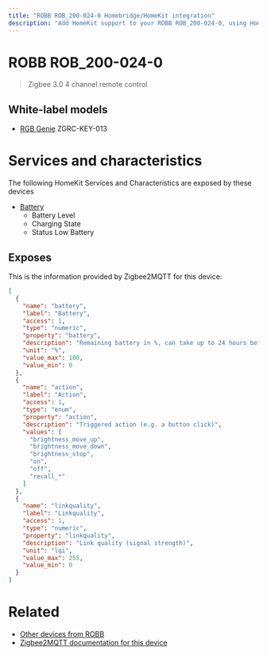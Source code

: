 ```yaml
---
title: "ROBB ROB_200-024-0 Homebridge/HomeKit integration"
description: "Add HomeKit support to your ROBB ROB_200-024-0, using Homebridge, Zigbee2MQTT and homebridge-z2m."
---
```

<!---
This file has been GENERATED using src/docgen/docgen.ts
DO NOT EDIT THIS FILE MANUALLY!
-->
# ROBB ROB_200-024-0
> Zigbee 3.0 4 channel remote control


## White-label models
* [RGB Genie](../index.md#rgb_genie) ZGRC-KEY-013

# Services and characteristics
The following HomeKit Services and Characteristics are exposed by
these devices

* [Battery](../../battery.md)
  * Battery Level
  * Charging State
  * Status Low Battery



## Exposes

This is the information provided by Zigbee2MQTT for this device:

```json
[
  {
    "name": "battery",
    "label": "Battery",
    "access": 1,
    "type": "numeric",
    "property": "battery",
    "description": "Remaining battery in %, can take up to 24 hours before reported.",
    "unit": "%",
    "value_max": 100,
    "value_min": 0
  },
  {
    "name": "action",
    "label": "Action",
    "access": 1,
    "type": "enum",
    "property": "action",
    "description": "Triggered action (e.g. a button click)",
    "values": [
      "brightness_move_up",
      "brightness_move_down",
      "brightness_stop",
      "on",
      "off",
      "recall_*"
    ]
  },
  {
    "name": "linkquality",
    "label": "Linkquality",
    "access": 1,
    "type": "numeric",
    "property": "linkquality",
    "description": "Link quality (signal strength)",
    "unit": "lqi",
    "value_max": 255,
    "value_min": 0
  }
]
```

# Related
* [Other devices from ROBB](../index.md#robb)
* [Zigbee2MQTT documentation for this device](https://www.zigbee2mqtt.io/devices/ROB_200-024-0.html)
